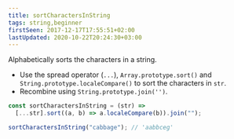 ```yaml
---
title: sortCharactersInString
tags: string,beginner
firstSeen: 2017-12-17T17:55:51+02:00
lastUpdated: 2020-10-22T20:24:30+03:00
---
```


Alphabetically sorts the characters in a string.

- Use the spread operator (`...`), `Array.prototype.sort()` and `String.prototype.localeCompare()` to sort the characters in `str`.
- Recombine using `String.prototype.join('')`.

```js
const sortCharactersInString = (str) =>
  [...str].sort((a, b) => a.localeCompare(b)).join("");
```

```js
sortCharactersInString("cabbage"); // 'aabbceg'
```
